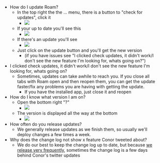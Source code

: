 - How do I update Roam?
    - In the top right the the ... menu, there is a button to "check for updates", click it
        - ![](https://firebasestorage.googleapis.com/v0/b/firescript-577a2.appspot.com/o/imgs%2Fapp%2Fhelp%2F4Ijp3Bc0lk.png?alt=media&token=03798765-c104-4abb-ba96-6864e2527fe9)
    - If your up to date you'll see this
        - ![](https://firebasestorage.googleapis.com/v0/b/firescript-577a2.appspot.com/o/imgs%2Fapp%2Fhelp%2FldST-_ZTv0.png?alt=media&token=9a0f3544-499f-4bda-aa54-c3212884bd4f)
    - If there's an update you'll see
        - ![](https://firebasestorage.googleapis.com/v0/b/firescript-577a2.appspot.com/o/imgs%2Fapp%2Fhelp%2FxHwW9WnzmE.png?alt=media&token=2c444187-3a33-4a9d-9233-a2e2ea60ec22)
    - Just click on the update button and you'll get the new version
        - (if you have issues see "I clicked check updates, it didn't work/I don't see the new feature I'm looking for, whats going on?")
- I clicked check updates, it didn't work/I don't see the new feature I'm looking for, whats going on?
    - Sometimes, updates can take awhile to reach you. If you close all tabs with Roam open and then reopen them, you can get the update faster/fix any problems you are having with getting the update.
        - If you have the installed app, just close it and reopen
- How do I know what version I am on?
    - Open the bottom right "?"
        - ![](https://firebasestorage.googleapis.com/v0/b/firescript-577a2.appspot.com/o/imgs%2Fapp%2Fhelp%2FWzfJz6-43i.png?alt=media&token=85873608-e0eb-4308-ab7f-b6c189c86cb3)
    - The version is displayed all the way at the bottom
        - ![](https://firebasestorage.googleapis.com/v0/b/firescript-577a2.appspot.com/o/imgs%2Fapp%2Fhelp%2FXYo5W00mlv.png?alt=media&token=52880ef1-a50e-4cda-8e6c-16174dd491cf)
- How often do you release updates?
    - We generally release updates as we finish them, so usually we'll deploy changes a few times a week.
- Why does the change log not show x feature Conor tweeted about?
    - We do our best to keep the change log up to date, but because [we release very frequently](((PBQARwWkt))), sometimes the change log is a few days behind Conor's twitter updates
